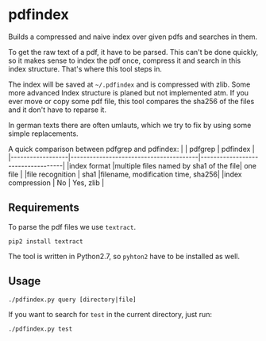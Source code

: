# pdfindex

Builds a compressed and naive index over given pdfs and searches in them.

To get the raw text of a pdf, it have to be parsed.
This can't be done quickly, so it makes sense to index the pdf once, compress it and search in this index structure.
That's where this tool steps in.

The index will be saved at `~/.pdfindex` and is compressed with zlib.
Some more advanced Index structure is planed but not implemented atm.
If you ever move or copy some pdf file, this tool compares the sha256 of the files and it don't have to reparse it.

In german texts there are often umlauts, which we try to fix by using some simple replacements.

A quick comparison between pdfgrep and pdfindex:
|                  |           pdfgrep                      | pdfindex                          |
|------------------|----------------------------------------|-----------------------------------|
|index format      |multiple files named by sha1 of the file| one file                          |
|file recognition  | sha1                                   |filename, modification time, sha256|
|index compression | No                                     | Yes, zlib                         |

## Requirements

To parse the pdf files we use `textract`.
```
pip2 install textract
```
The tool is written in Python2.7, so `pyhton2` have to be installed as well.


## Usage

```
./pdfindex.py query [directory|file]
```

If you want to search for `test` in the current directory, just run:
```
./pdfindex.py test
```